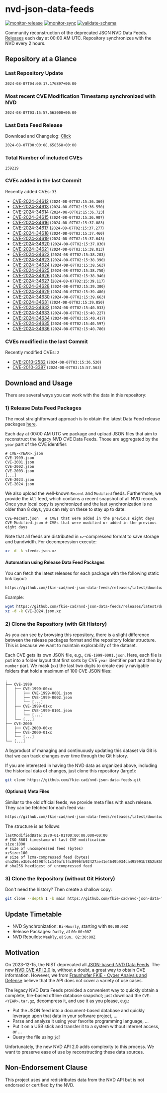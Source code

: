 # nvd-json-data-feeds

[![monitor-release](https://github.com/fkie-cad/nvd-json-data-feeds/actions/workflows/monitor_release.yml/badge.svg)](https://github.com/fkie-cad/nvd-json-data-feeds/actions/workflows/monitor_release.yml)
[![monitor-sync](https://github.com/fkie-cad/nvd-json-data-feeds/actions/workflows/monitor_sync.yml/badge.svg)](https://github.com/fkie-cad/nvd-json-data-feeds/actions/workflows/monitor_sync.yml)
[![validate-schema](https://github.com/fkie-cad/nvd-json-data-feeds/actions/workflows/validate_schema.yml/badge.svg)](https://github.com/fkie-cad/nvd-json-data-feeds/actions/workflows/validate_schema.yml)

Community reconstruction of the deprecated JSON NVD Data Feeds.
[Releases](https://github.com/fkie-cad/nvd-json-data-feeds/releases/latest) each day at 00:00 AM UTC.
Repository synchronizes with the NVD every 2 hours.

## Repository at a Glance

### Last Repository Update

```plain
2024-08-07T04:00:17.176897+00:00
```

### Most recent CVE Modification Timestamp synchronized with NVD

```plain
2024-08-07T03:15:57.563000+00:00
```

### Last Data Feed Release

Download and Changelog: [Click](https://github.com/fkie-cad/nvd-json-data-feeds/releases/latest)

```plain
2024-08-07T00:00:08.658568+00:00
```

### Total Number of included CVEs

```plain
259219
```

### CVEs added in the last Commit

Recently added CVEs: `33`

- [CVE-2024-34612](CVE-2024/CVE-2024-346xx/CVE-2024-34612.json) (`2024-08-07T02:15:36.360`)
- [CVE-2024-34613](CVE-2024/CVE-2024-346xx/CVE-2024-34613.json) (`2024-08-07T02:15:36.550`)
- [CVE-2024-34614](CVE-2024/CVE-2024-346xx/CVE-2024-34614.json) (`2024-08-07T02:15:36.723`)
- [CVE-2024-34615](CVE-2024/CVE-2024-346xx/CVE-2024-34615.json) (`2024-08-07T02:15:36.907`)
- [CVE-2024-34616](CVE-2024/CVE-2024-346xx/CVE-2024-34616.json) (`2024-08-07T02:15:37.083`)
- [CVE-2024-34617](CVE-2024/CVE-2024-346xx/CVE-2024-34617.json) (`2024-08-07T02:15:37.277`)
- [CVE-2024-34618](CVE-2024/CVE-2024-346xx/CVE-2024-34618.json) (`2024-08-07T02:15:37.460`)
- [CVE-2024-34619](CVE-2024/CVE-2024-346xx/CVE-2024-34619.json) (`2024-08-07T02:15:37.643`)
- [CVE-2024-34620](CVE-2024/CVE-2024-346xx/CVE-2024-34620.json) (`2024-08-07T02:15:37.830`)
- [CVE-2024-34621](CVE-2024/CVE-2024-346xx/CVE-2024-34621.json) (`2024-08-07T02:15:38.013`)
- [CVE-2024-34622](CVE-2024/CVE-2024-346xx/CVE-2024-34622.json) (`2024-08-07T02:15:38.203`)
- [CVE-2024-34623](CVE-2024/CVE-2024-346xx/CVE-2024-34623.json) (`2024-08-07T02:15:38.390`)
- [CVE-2024-34624](CVE-2024/CVE-2024-346xx/CVE-2024-34624.json) (`2024-08-07T02:15:38.563`)
- [CVE-2024-34625](CVE-2024/CVE-2024-346xx/CVE-2024-34625.json) (`2024-08-07T02:15:38.750`)
- [CVE-2024-34626](CVE-2024/CVE-2024-346xx/CVE-2024-34626.json) (`2024-08-07T02:15:38.940`)
- [CVE-2024-34627](CVE-2024/CVE-2024-346xx/CVE-2024-34627.json) (`2024-08-07T02:15:39.117`)
- [CVE-2024-34628](CVE-2024/CVE-2024-346xx/CVE-2024-34628.json) (`2024-08-07T02:15:39.300`)
- [CVE-2024-34629](CVE-2024/CVE-2024-346xx/CVE-2024-34629.json) (`2024-08-07T02:15:39.480`)
- [CVE-2024-34630](CVE-2024/CVE-2024-346xx/CVE-2024-34630.json) (`2024-08-07T02:15:39.663`)
- [CVE-2024-34631](CVE-2024/CVE-2024-346xx/CVE-2024-34631.json) (`2024-08-07T02:15:39.850`)
- [CVE-2024-34632](CVE-2024/CVE-2024-346xx/CVE-2024-34632.json) (`2024-08-07T02:15:40.033`)
- [CVE-2024-34633](CVE-2024/CVE-2024-346xx/CVE-2024-34633.json) (`2024-08-07T02:15:40.227`)
- [CVE-2024-34634](CVE-2024/CVE-2024-346xx/CVE-2024-34634.json) (`2024-08-07T02:15:40.417`)
- [CVE-2024-34635](CVE-2024/CVE-2024-346xx/CVE-2024-34635.json) (`2024-08-07T02:15:40.597`)
- [CVE-2024-34636](CVE-2024/CVE-2024-346xx/CVE-2024-34636.json) (`2024-08-07T02:15:40.780`)


### CVEs modified in the last Commit

Recently modified CVEs: `2`

- [CVE-2010-2532](CVE-2010/CVE-2010-25xx/CVE-2010-2532.json) (`2024-08-07T03:15:36.520`)
- [CVE-2010-3387](CVE-2010/CVE-2010-33xx/CVE-2010-3387.json) (`2024-08-07T03:15:57.563`)


## Download and Usage

There are several ways you can work with the data in this repository:

### 1) Release Data Feed Packages

The most straightforward approach is to obtain the latest Data Feed release packages [here](https://github.com/fkie-cad/nvd-json-data-feeds/releases/latest).

Each day at 00:00 AM UTC we package and upload JSON files that aim to reconstruct the legacy NVD CVE Data Feeds.
Those are aggregated by the `year` part of the CVE identifier:

```
# CVE-<YEAR>.json
CVE-1999.json
CVE-2001.json
CVE-2002.json
CVE-2003.json
[...]
CVE-2023.json
CVE-2024.json
```

We also upload the well-known `Recent` and `Modified` feeds.
Furthermore, we provide the `All` feed, which contains a recent snapshot of all NVD records.
Once your local copy is synchronized and the last synchronization is no older than 8 days, you can rely on these to stay up to date:

```plain
CVE-Recent.json   # CVEs that were added in the previous eight days
CVE-Modified.json # CVEs that were modified or added in the previous eight days
```

Note that all feeds are distributed in `xz`-compressed format to save storage and bandwidth.
For decompression execute:

```sh
xz -d -k <feed>.json.xz
```

#### Automation using Release Data Feed Packages

You can fetch the latest releases for each package with the following static link layout:

```sh
https://github.com/fkie-cad/nvd-json-data-feeds/releases/latest/download/CVE-<YEAR>.json.xz
```

Example:

```sh
wget https://github.com/fkie-cad/nvd-json-data-feeds/releases/latest/download/CVE-2024.json.xz
xz -d -k CVE-2024.json.xz
```

### 2) Clone the Repository (with Git History)

As you can see by browsing this repository, there is a slight difference between the release packages format and the repository folder structure.
This is because we want to maintain explorability of the dataset.

Each CVE gets its own JSON file, e.g., `CVE-1999-0001.json`.
Here, each file is put into a folder layout that first sorts by CVE `year` identifier part and then by `number` part.
We mask (`xx`) the last two digits to create easily navigable folders that hold a maximum of 100 CVE JSON files:

```plain
.
├── CVE-1999
│   ├── CVE-1999-00xx
│   │   ├── CVE-1999-0001.json
│   │   ├── CVE-1999-0002.json
│   │   └── [...]
│   ├── CVE-1999-01xx
│   │   ├── CVE-1999-0101.json
│   │   └── [...]
│   └── [...]
├── CVE-2000
│   ├── CVE-2000-00xx
│   ├── CVE-2000-01xx
│   └── [...]
└── [...]
```

A byproduct of managing and continuously updating this dataset via Git is that we can track changes over time through the Git history.

If you are interested in having the NVD data as organized above, including the historical data of changes, just clone this repository (large!):

```sh
git clone https://github.com/fkie-cad/nvd-json-data-feeds.git
```

#### (Optional) Meta Files

Similar to the old official feeds, we provide meta files with each release. They can be fetched for each feed via:

```sh
https://github.com/fkie-cad/nvd-json-data-feeds/releases/latest/download/CVE-<YEAR>.meta
```

The structure is as follows:

```plain
lastModifiedDate:1970-01-01T00:00:00.000+00:00                          # ISO 8601 timestamp of last CVE modification
size:1000                                                               # size of uncompressed feed (bytes)
xzSize:100                                                              # size of lzma-compressed feed (bytes)
sha256:e3b0c44298fc1c149afbf4c8996fb92427ae41e4649b934ca495991b7852b855 # sha256 hexdigest of uncompressed feed
```

### 3) Clone the Repository (without Git History)

Don't need the history? Then create a shallow copy:

```sh
git clone --depth 1 -b main https://github.com/fkie-cad/nvd-json-data-feeds.git
```


## Update Timetable

* NVD Synchronization: `Bi-Hourly`, starting with `00:00:00Z`
* Release Packages: `Daily`, at `00:00:00Z`
* NVD Rebuilds: `Weekly`, at `Sun, 02:30:00Z`


## Motivation

On 2023-12-15, the NIST deprecated all [JSON-based NVD Data Feeds](https://nvd.nist.gov/vuln/data-feeds#divRetirementBanner-1).
The new [NVD CVE API 2.0](https://nvd.nist.gov/developers/vulnerabilities) is, without a doubt, a great way to obtain CVE information.
However, we from [Fraunhofer FKIE - Cyber Analysis and Defense](https://www.fkie.fraunhofer.de/en/departments/cad.html) believe that the API does not cover a variety of use cases.

The legacy NVD Data Feeds provided a convenient way to quickly obtain a complete, file-based offline database snapshot; just download the `CVE-<YEAR>.tar.gz`, decompress it, and use it as you please, e.g.:

- Put the JSON feed into a document-based database and quickly leverage upon that data in your software project, ...
- Parse and analyze it using your favorite programming language, ...
- Put it on a USB stick and transfer it to a system without internet access, or ...
- Query the file using `jq`!

Unfortunately, the new NVD API 2.0 adds complexity to this process.
We want to preserve ease of use by reconstructing these data sources.

## Non-Endorsement Clause

This project uses and redistributes data from the NVD API but is not endorsed or certified by the NVD.
